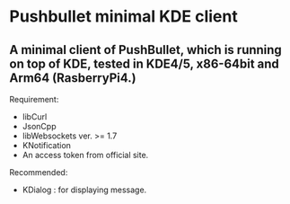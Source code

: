 Pushbullet minimal KDE client
=====================
A minimal client of PushBullet, which is running on top of KDE, tested in KDE4/5, x86-64bit and Arm64 (RasberryPi4.)
-----------------
Requirement:
- libCurl
- JsonCpp
- libWebsockets ver. >= 1.7
- KNotification
- An access token from official site.

Recommended:
 - KDialog : for displaying message.
